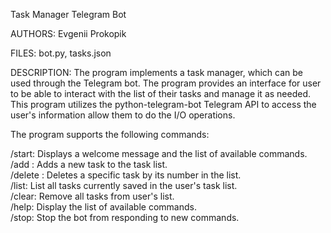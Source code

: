 Task Manager Telegram Bot

AUTHORS: Evgenii Prokopik

FILES: bot.py, tasks.json

DESCRIPTION:
The program implements a task manager, which can be used through the Telegram bot.
The program provides an interface for user to be able to interact with the list of their tasks and manage it as needed.
This program utilizes the python-telegram-bot Telegram API to access the user's information allow them to do the I/O operations.

The program supports the following commands:

/start: Displays a welcome message and the list of available commands.  
/add <task>: Adds a new task to the task list.  
/delete <task number>: Deletes a specific task by its number in the list.  
/list: List all tasks currently saved in the user's task list.  
/clear: Remove all tasks from user's list.  
/help: Display the list of available commands.  
/stop: Stop the bot from responding to new commands.


